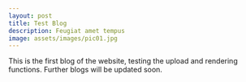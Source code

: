```yaml
---
layout: post
title: Test Blog
description: Feugiat amet tempus
image: assets/images/pic01.jpg
---
```


This is the first blog of the website, testing the upload and rendering functions. Further blogs will be updated soon.
